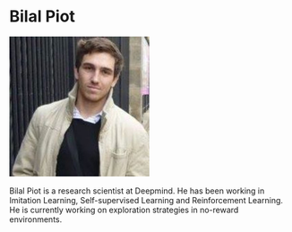 # Bilal Piot

![Photo](img/bpiot.jpg)

Bilal Piot is a research scientist at Deepmind. He has been working in Imitation Learning, Self-supervised Learning and Reinforcement Learning. He is currently working on exploration strategies in no-reward environments.